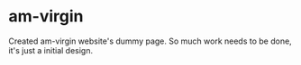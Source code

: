 # am-virgin

Created am-virgin website's dummy page.
So much work needs to be done, it's just a initial design.
